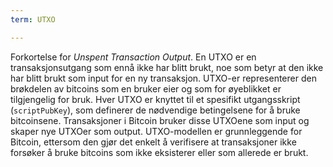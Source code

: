 ```yaml
---
term: UTXO

---
```

Forkortelse for *Unspent Transaction Output*. En UTXO er en transaksjonsutgang som ennå ikke har blitt brukt, noe som betyr at den ikke har blitt brukt som input for en ny transaksjon. UTXO-er representerer den brøkdelen av bitcoins som en bruker eier og som for øyeblikket er tilgjengelig for bruk. Hver UTXO er knyttet til et spesifikt utgangsskript (`scriptPubKey`), som definerer de nødvendige betingelsene for å bruke bitcoinsene. Transaksjoner i Bitcoin bruker disse UTXOene som input og skaper nye UTXOer som output. UTXO-modellen er grunnleggende for Bitcoin, ettersom den gjør det enkelt å verifisere at transaksjoner ikke forsøker å bruke bitcoins som ikke eksisterer eller som allerede er brukt.